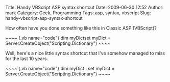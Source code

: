 Title: Handy VBScript ASP syntax shortcut
Date: 2009-06-30 12:52
Author: mark
Category: Geek, Programming
Tags: asp, syntax, vbscript
Slug: handy-vbscript-asp-syntax-shortcut

How often have you done something like this in Classic ASP (VBScript)?

<p>
~~~~ {.vb name="code"}
dim myDictset myDict = Server.CreateObject("Scripting.Dictionary")
~~~~

</p>

Well, here's a nice little syntax shortcut that I've somehow managed to
miss for the last 10 years.

<p>
~~~~ {.vb name="code"}
dim myDict : set myDict = Server.CreateObject("Scripting.Dictionary")
~~~~

</p>


